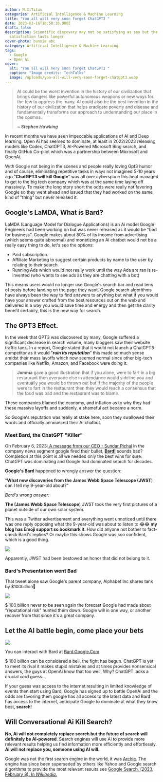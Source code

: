 ```yaml
---
author: M.I.Titus
categories: Artificial Intelligence & Machine Learning
title: "You all will very soon forget ChatGPT3 "
date: 2023-02-16T18:50:10.000Z
draft: false
description: Scientific discovery may not be satisfying as sex but the
  satisfaction lasts longer
cover-photo: bunnie abc
category: Artificial Intelligence & Machine Learning
tags:
  - Google
  - Open Ai
cover:
  alt: "You all will very soon forget ChatGPT3 "
  caption: "Image credits: TechTalks"
  image: /uploads/you-all-will-very-soon-forget-chatgpt3.webp
---
```

> AI could be the worst invention in the history of our civilization that brings dangers like powerful autonomous weapons or new ways for the few to oppress the many. AI could also be the best invention in the history of our civilization that helps eradicate poverty and disease and fundamentally transforms our approach to understanding our place in the cosmos.
>
> **_\~ Stephen Hawking_**

In recent months we have seen impeccable applications of AI and Deep learning. Open Ai has seemed to dominate, at least in 2022/2023 releasing models like Codex, ChatGPT3, AI-Powered Microsoft Bing search, and finally GitHub Co-pilot which was a partnership between Microsoft and OpenAi.

With Google not being in the scenes and people really loving Gpt3 humor and of course, eliminating repetitive tasks in ways not imagined 5-10 years ago "**ChatGPT3 will kill Google**" was all over cyberspace this heat managed to get to the big tech company which was at the same time laying off massively. To make the long story short the odds were really not favoring Google so they went ahead and issued that they had worked on the same kind of "thing" but never released it.

## Google's LaMDA, What is Bard?

LaMDA (Language Model for Dialogue Applications) is an Ai model Google Engineers had been working on but was never released as it would be "bad for business". Google makes about 80% of its income from advertising (which seems quite abnormal) and monetizing an Ai chatbot would not be a really easy thing to do, let's see the  options:

* Paid subscription.
* Affiliate Marketing to suggest certain products by name to the user by relating to their search.
* Running Ads which would not really work until the way Ads are ran is re-invented (who wants to see ads as they are chatting with a bot)

This means users would no longer use Google's search bar and read tens of posts before landing on the page they want. Google search algorithms have always been the way to find answers to anything but what if you would have your answer crafted from the best resources out on the web and delivered in a way you would save time and energy and then get the clarity benefit certainly, this is the new way for search.

## The GPT3 Effect.

In the week that GPT3 was discovered by many, Google suffered a significant decrease in search volume, many bloggers saw their website traffic tank. In a report, Google stated that it would not launch a ChatGPT3 competitor as it would "**_ruin its reputation_**" this made so much sense amidst their mass layoffs which now seemed normal since other big-tech companies like Netflix, Amazon, and Facebook were doing it.

> **Jomma** gave a good illustration that if you alone, were to fart in a big restaurant then everyone else in attendance would sideline you and eventually you would be thrown out but if the majority of the people were to fart in the restaurant then they would reach a consensus that the food was bad and the restaurant was to blame.

These companies blamed the economy, and inflation as to why they had these massive layoffs and suddenly, a shameful act became a norm.

So Google's reputation was really at stake here, soon they swallowed their words and officially announced their AI chatbot.

### Meet Bard, the ChatGPT "Killer"

On February 6, 2023:[ A message from our CEO - Sundar Pichai](https://blog.google/technology/ai/bard-google-ai-search-updates/) in the company news segment google fired their bullet, [**Bard!**](Bard.Google.Com) sounds bad? Completion at this point is all we needed only the best wins for sure. ChatGPT was dominating and Google had dominated search for decades.

**Google's Bard**  happened to wrongly answer the question:

"**What new discoveries from the James Webb Space Telescope (JWST**) can I tell my 9-year-old about?"

_Bard's wrong answer:_

**The (James Webb Space Telescope**) JWST took the very first pictures of a planet outside of our own solar system.

This was a Twitter advertisement and everything went unnoticed until there was one reply opposing what the 9-year-old was about to listen to 😂😂 **my blog has Emoji support so bookmark it**. How did anyone not bother to fact-check Bard's replies? Or maybe this shows  Google was soo confident, which is a good thing.

![](/uploads/screenshot-from-2023-02-17-01-38-17.png)

Apparently, JWST had been bestowed an honor that did not belong to it.

### Bard's Presentation went Bad

That tweet alone saw Google's parent company, Alphabet Inc shares tank by $100billion🔻

![](/uploads/screenshot-from-2023-02-17-01-49-45.png)

$ 100 billion never to be seen again the forecast Google had made about "reputational risk" hunted them down. Google will in one way, or another recover from that since it's a great company.

## Let the AI battle begin, come place your bets

![](/uploads/screenshot-from-2023-04-03-23-33-27.png)

You can interact with Bard at [Bard.Google.Com](Bard.Google.Com)

$ 100 billion can be considered a bell, the fight has begun. ChatGPT is yet to meet its rival it makes stupid mistakes and at times provides nonsensical answers, the guys at OpenAi know that too well, Why? ChatGPT lacks a crucial cord guess...

If your guess was access to the internet resulting in limited knowledge of events then start using Bard, Google has signed up to battle OpenAi and the odds are favoring them google has all access to the latest data and Bard has access to the internet, anticipate Google to dominate at what they know best, **search**!

## Will Conversational Ai Kill Search?

**No, Ai will not completely replace search but the future of search will definitely be AI-powered**. Search engines will use AI to provide more relevant results helping us find information more efficiently and effortlessly. **Ai will not replace you, someone using AI will.**

Google was not the first search engine in the world, it was [Archie](). The engine has since been superseded by others like Yahoo and Google search algorithms to provide the most relevant results see [Google Search. (2023, February 8). In _Wikipedia_. ]()